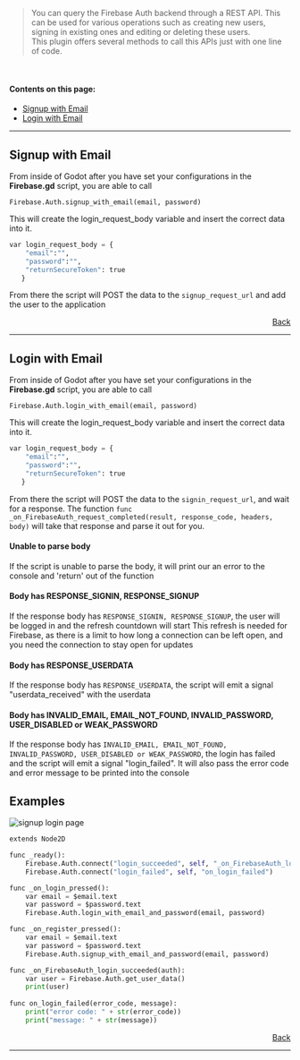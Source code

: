 > You can query the Firebase Auth backend through a REST API. This can be used for various operations such as creating new users, signing in existing ones and editing or deleting these users.  
This plugin offers several methods to call this APIs just with one line of code.
<br>

#### Contents on this page:
- [Signup with Email](https://github.com/WolfgangSenff/GodotFirebase/wiki/Authentication-and-User-Management#signup-with-email)
- [Login with Email](https://github.com/WolfgangSenff/GodotFirebase/wiki/Authentication-and-User-Management#login-with-email)

***


## Signup with Email
From inside of Godot after you have set your configurations in the **Firebase.gd** script, you are able to call
```
Firebase.Auth.signup_with_email(email, password)
```

This will create the login_request_body variable and insert the correct data into it.

```python
var login_request_body = {
    "email":"",
    "password":"",
    "returnSecureToken": true
   }
```

From there the script will POST the data to the `signup_request_url` and add the user to the application  
<p align="right"><a href="#contents-on-this-page">Back</a></p>  


***
## Login with Email
From inside of Godot after you have set your configurations in the **Firebase.gd** script, you are able to call
```
Firebase.Auth.login_with_email(email, password)
```

This will create the login_request_body variable and insert the correct data into it.

```python
var login_request_body = {
    "email":"",
    "password":"",
    "returnSecureToken": true
   }
```

From there the script will POST the data to the `signin_request_url`, and wait for a response. The function `func _on_FirebaseAuth_request_completed(result, response_code, headers, body)` will take that response and parse it out for you.

#### Unable to parse body
If the script is unable to parse the body, it will print our an error to the console and 'return' out of the function

#### Body has RESPONSE_SIGNIN, RESPONSE_SIGNUP
If the response body has `RESPONSE_SIGNIN, RESPONSE_SIGNUP`, the user will be logged in and the refresh countdown will start
This refresh is needed for Firebase, as there is a limit to how long a connection can be left open, and you need the connection to stay open for updates

#### Body has RESPONSE_USERDATA
If the response body has `RESPONSE_USERDATA`, the script will emit a signal "userdata_received" with the userdata

#### Body has INVALID_EMAIL, EMAIL_NOT_FOUND, INVALID_PASSWORD, USER_DISABLED or WEAK_PASSWORD
If the response body has `INVALID_EMAIL, EMAIL_NOT_FOUND, INVALID_PASSWORD, USER_DISABLED or WEAK_PASSWORD`, the login has failed and the script will emit a signal "login_failed". It will also pass the error code and error message to be printed into the console

## Examples

![signup login page](https://github.com/WolfgangSenff/GodotFirebase/blob/master/Docs/Images/signup_login_page.png)
```python
extends Node2D

func _ready():
	Firebase.Auth.connect("login_succeeded", self, "_on_FirebaseAuth_login_succeeded")
	Firebase.Auth.connect("login_failed", self, "on_login_failed")

func _on_login_pressed():
	var email = $email.text
	var password = $password.text
	Firebase.Auth.login_with_email_and_password(email, password)

func _on_register_pressed():
	var email = $email.text
	var password = $password.text
	Firebase.Auth.signup_with_email_and_password(email, password)

func _on_FirebaseAuth_login_succeeded(auth):
	var user = Firebase.Auth.get_user_data()
	print(user)
    
func on_login_failed(error_code, message):
	print("error code: " + str(error_code))
	print("message: " + str(message))
```
<p align="right"><a href="#contents-on-this-page">Back</a></p>  


***